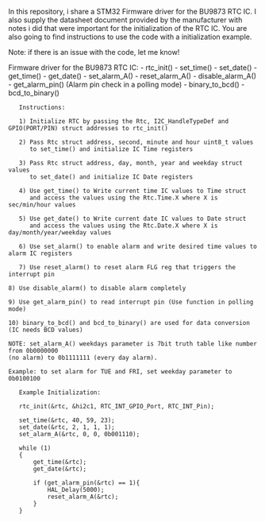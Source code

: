 In this repository, i share a STM32 Firmware driver for the BU9873 RTC IC. I also supply the datasheet document provided by the manufacturer with notes i did that were important for the initialization of the RTC IC. You are also going to find instructions to use the code with a initialization example.

Note: if there is an issue with the code, let me know!

Firmware driver for the BU9873 RTC IC:
       - rtc_init()
       - set_time()
       - set_date()
       - get_time()
       - get_date()
       - set_alarm_A()
       - reset_alarm_A()
       - disable_alarm_A()
       - get_alarm_pin() (Alarm pin check in a polling mode)
       - binary_to_bcd()
       - bcd_to_binary()
 
       Instructions:
 
       1) Initialize RTC by passing the Rtc, I2C_HandleTypeDef and GPIO(PORT/PIN) struct addresses to rtc_init()
 
       2) Pass Rtc struct address, second, minute and hour uint8_t values
          to set_time() and initialize IC Time registers
 
       3) Pass Rtc struct address, day, month, year and weekday struct values
          to set_date() and initialize IC Date registers
 
       4) Use get_time() to Write current time IC values to Time struct
          and access the values using the Rtc.Time.X where X is sec/min/hour values
 
       5) Use get_date() to Write current date IC values to Date struct
          and access the values using the Rtc.Date.X where X is day/month/year/weekday values
 
       6) Use set_alarm() to enable alarm and write desired time values to alarm IC registers
 
       7) Use reset_alarm() to reset alarm FLG reg that triggers the interrupt pin
 
 	8) Use disable_alarm() to disable alarm completely
 
 	9) Use get_alarm_pin() to read interrupt pin (Use function in polling mode)
 
 	10) binary_to_bcd() and bcd_to_binary() are used for data conversion (IC needs BCD values)
 
 	NOTE: set_alarm_A() weekdays parameter is 7bit truth table like number from 0b0000000
 	(no alarm) to 0b1111111 (every day alarm).
 
 	Example: to set alarm for TUE and FRI, set weekday parameter to 0b0100100

       Example Initialization:
       
       rtc_init(&rtc, &hi2c1, RTC_INT_GPIO_Port, RTC_INT_Pin);
    
       set_time(&rtc, 40, 59, 23);
       set_date(&rtc, 2, 1, 1, 1);
       set_alarm_A(&rtc, 0, 0, 0b001110);
    
       while (1)
       {    	  
    	   get_time(&rtc);
    	   get_date(&rtc);
    
    	   if (get_alarm_pin(&rtc) == 1){
    		   HAL_Delay(5000);
    		   reset_alarm_A(&rtc);
    	   }       
       }
        
      
    
